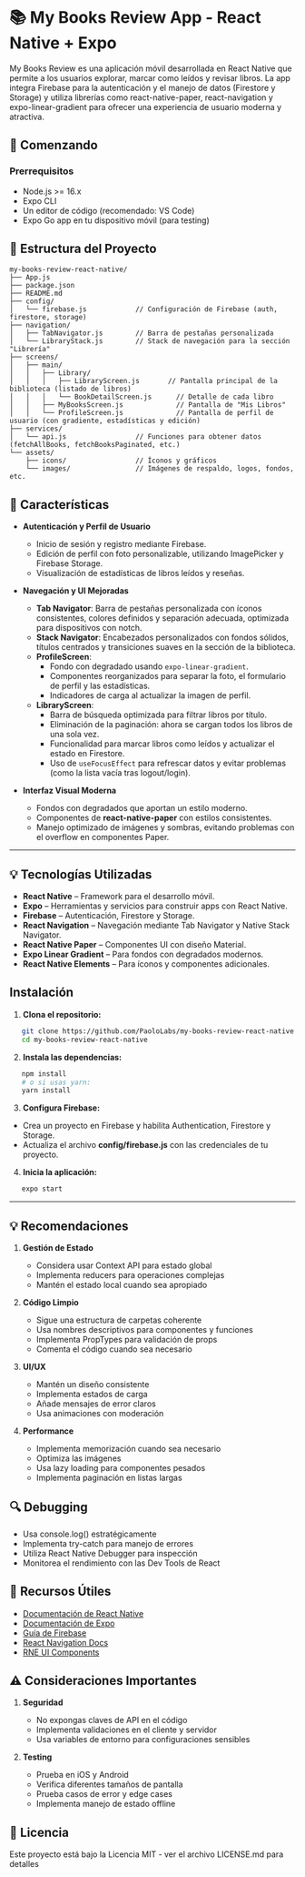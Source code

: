 
# 📚 My Books Review App - React Native + Expo

My Books Review es una aplicación móvil desarrollada en React Native que permite a los usuarios explorar, marcar como leídos y revisar libros. La app integra Firebase para la autenticación y el manejo de datos (Firestore y Storage) y utiliza librerías como react-native-paper, react-navigation y expo-linear-gradient para ofrecer una experiencia de usuario moderna y atractiva.

## 🚀 Comenzando

### Prerrequisitos

- Node.js >= 16.x
- Expo CLI
- Un editor de código (recomendado: VS Code)
- Expo Go app en tu dispositivo móvil (para testing)

## 📁 Estructura del Proyecto

```
my-books-review-react-native/
├── App.js
├── package.json
├── README.md
├── config/
│   └── firebase.js            // Configuración de Firebase (auth, firestore, storage)
├── navigation/
│   ├── TabNavigator.js        // Barra de pestañas personalizada
│   └── LibraryStack.js        // Stack de navegación para la sección "Librería"
├── screens/
│   ├── main/
│   │   ├── Library/
│   │   │   ├── LibraryScreen.js       // Pantalla principal de la biblioteca (listado de libros)
│   │   │   └── BookDetailScreen.js      // Detalle de cada libro
│   │   ├── MyBooksScreen.js             // Pantalla de "Mis Libros"
│   │   └── ProfileScreen.js             // Pantalla de perfil de usuario (con gradiente, estadísticas y edición)
├── services/
│   └── api.js                 // Funciones para obtener datos (fetchAllBooks, fetchBooksPaginated, etc.)
└── assets/
    ├── icons/                 // Íconos y gráficos
    └── images/                // Imágenes de respaldo, logos, fondos, etc.
```
## 🎯 Características

- **Autenticación y Perfil de Usuario**  
  - Inicio de sesión y registro mediante Firebase.
  - Edición de perfil con foto personalizable, utilizando ImagePicker y Firebase Storage.
  - Visualización de estadísticas de libros leídos y reseñas.

- **Navegación y UI Mejoradas**  
  - **Tab Navigator**: Barra de pestañas personalizada con íconos consistentes, colores definidos y separación adecuada, optimizada para dispositivos con notch.
  - **Stack Navigator**: Encabezados personalizados con fondos sólidos, títulos centrados y transiciones suaves en la sección de la biblioteca.
  - **ProfileScreen**:  
    - Fondo con degradado usando `expo-linear-gradient`.  
    - Componentes reorganizados para separar la foto, el formulario de perfil y las estadísticas.
    - Indicadores de carga al actualizar la imagen de perfil.
  - **LibraryScreen**:  
    - Barra de búsqueda optimizada para filtrar libros por título.
    - Eliminación de la paginación: ahora se cargan todos los libros de una sola vez.
    - Funcionalidad para marcar libros como leídos y actualizar el estado en Firestore.
    - Uso de `useFocusEffect` para refrescar datos y evitar problemas (como la lista vacía tras logout/login).

- **Interfaz Visual Moderna**  
  - Fondos con degradados que aportan un estilo moderno.
  - Componentes de **react-native-paper** con estilos consistentes.
  - Manejo optimizado de imágenes y sombras, evitando problemas con el overflow en componentes Paper.

---

## 💡 Tecnologías Utilizadas

- **React Native** – Framework para el desarrollo móvil.
- **Expo** – Herramientas y servicios para construir apps con React Native.
- **Firebase** – Autenticación, Firestore y Storage.
- **React Navigation** – Navegación mediante Tab Navigator y Native Stack Navigator.
- **React Native Paper** – Componentes UI con diseño Material.
- **Expo Linear Gradient** – Para fondos con degradados modernos.
- **React Native Elements** – Para íconos y componentes adicionales.

## Instalación

1. **Clona el repositorio:**
```bash
   git clone https://github.com/PaoloLabs/my-books-review-react-native.git
   cd my-books-review-react-native
```

2. **Instala las dependencias:**  
```bash
   npm install
   # o si usas yarn:
   yarn install
```
3. **Configura Firebase:**  
- Crea un proyecto en Firebase y habilita Authentication, Firestore y Storage.
- Actualiza el archivo **config/firebase.js** con las credenciales de tu proyecto.

4. **Inicia la aplicación:**  
```bash
   expo start
```
---

## 💡 Recomendaciones

1. **Gestión de Estado**
   - Considera usar Context API para estado global
   - Implementa reducers para operaciones complejas
   - Mantén el estado local cuando sea apropiado

2. **Código Limpio**
   - Sigue una estructura de carpetas coherente
   - Usa nombres descriptivos para componentes y funciones
   - Implementa PropTypes para validación de props
   - Comenta el código cuando sea necesario

3. **UI/UX**
   - Mantén un diseño consistente
   - Implementa estados de carga
   - Añade mensajes de error claros
   - Usa animaciones con moderación

4. **Performance**
   - Implementa memorización cuando sea necesario
   - Optimiza las imágenes
   - Usa lazy loading para componentes pesados
   - Implementa paginación en listas largas

## 🔍 Debugging

- Usa console.log() estratégicamente
- Implementa try-catch para manejo de errores
- Utiliza React Native Debugger para inspección
- Monitorea el rendimiento con las Dev Tools de React

## 📝 Recursos Útiles

- [Documentación de React Native](https://reactnative.dev/docs/getting-started)
- [Documentación de Expo](https://docs.expo.dev/)
- [Guía de Firebase](https://firebase.google.com/docs)
- [React Navigation Docs](https://reactnavigation.org/)
- [RNE UI Components](https://reactnativeelements.com/)

## ⚠️ Consideraciones Importantes

1. **Seguridad**
   - No expongas claves de API en el código
   - Implementa validaciones en el cliente y servidor
   - Usa variables de entorno para configuraciones sensibles

2. **Testing**
   - Prueba en iOS y Android
   - Verifica diferentes tamaños de pantalla
   - Prueba casos de error y edge cases
   - Implementa manejo de estado offline

## 📖 Licencia

Este proyecto está bajo la Licencia MIT - ver el archivo LICENSE.md para detalles


